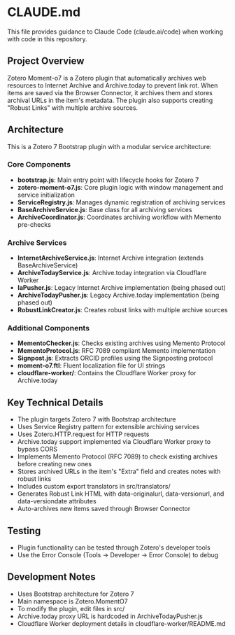 # CLAUDE.md

This file provides guidance to Claude Code (claude.ai/code) when working with code in this repository.

## Project Overview

Zotero Moment-o7 is a Zotero plugin that automatically archives web resources to Internet Archive and Archive.today to prevent link rot. When items are saved via the Browser Connector, it archives them and stores archival URLs in the item's metadata. The plugin also supports creating "Robust Links" with multiple archive sources.

## Architecture

This is a Zotero 7 Bootstrap plugin with a modular service architecture:

### Core Components
- **bootstrap.js**: Main entry point with lifecycle hooks for Zotero 7
- **zotero-moment-o7.js**: Core plugin logic with window management and service initialization
- **ServiceRegistry.js**: Manages dynamic registration of archiving services
- **BaseArchiveService.js**: Base class for all archiving services
- **ArchiveCoordinator.js**: Coordinates archiving workflow with Memento pre-checks

### Archive Services
- **InternetArchiveService.js**: Internet Archive integration (extends BaseArchiveService)
- **ArchiveTodayService.js**: Archive.today integration via Cloudflare Worker
- **IaPusher.js**: Legacy Internet Archive implementation (being phased out)
- **ArchiveTodayPusher.js**: Legacy Archive.today implementation (being phased out)
- **RobustLinkCreator.js**: Creates robust links with multiple archive sources

### Additional Components
- **MementoChecker.js**: Checks existing archives using Memento Protocol
- **MementoProtocol.js**: RFC 7089 compliant Memento implementation
- **Signpost.js**: Extracts ORCID profiles using the Signposting protocol
- **moment-o7.ftl**: Fluent localization file for UI strings
- **cloudflare-worker/**: Contains the Cloudflare Worker proxy for Archive.today

## Key Technical Details

- The plugin targets Zotero 7 with Bootstrap architecture
- Uses Service Registry pattern for extensible archiving services
- Uses Zotero.HTTP.request for HTTP requests
- Archive.today support implemented via Cloudflare Worker proxy to bypass CORS
- Implements Memento Protocol (RFC 7089) to check existing archives before creating new ones
- Stores archived URLs in the item's "Extra" field and creates notes with robust links
- Includes custom export translators in src/translators/
- Generates Robust Link HTML with data-originalurl, data-versionurl, and data-versiondate attributes
- Auto-archives new items saved through Browser Connector

## Testing

- Plugin functionality can be tested through Zotero's developer tools
- Use the Error Console (Tools → Developer → Error Console) to debug

## Development Notes

- Uses Bootstrap architecture for Zotero 7
- Main namespace is Zotero.MomentO7
- To modify the plugin, edit files in src/
- Archive.today proxy URL is hardcoded in ArchiveTodayPusher.js
- Cloudflare Worker deployment details in cloudflare-worker/README.md